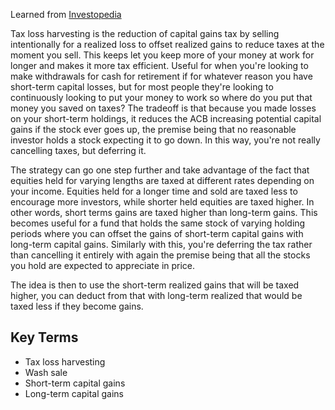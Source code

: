 Learned from [Investopedia](https://www.investopedia.com/terms/t/taxgainlossharvesting.asp)

Tax loss harvesting is the reduction of capital gains tax by selling intentionally for a realized loss to offset realized gains to reduce taxes at the moment you sell. This keeps let you keep more of your money at work for longer and makes it more tax efficient. Useful for when you're looking to make withdrawals for cash for retirement if for whatever reason you have short-term capital losses, but for most people they're looking to continuously looking to put your money to work so where do you put that money you saved on taxes? The tradeoff is that because you made losses on your short-term holdings, it reduces the ACB increasing potential capital gains if the stock ever goes up, the premise being that no reasonable investor holds a stock expecting it to go down. In this way, you're not really cancelling taxes, but deferring it.

The strategy can go one step further and take advantage of the fact that equities held for varying lengths are taxed at different rates depending on your income. Equities held for a longer time and sold are taxed less to encourage more investors, while shorter held equities are taxed higher. In other words, short terms gains are taxed higher than long-term gains. This becomes useful for a fund that holds the same stock of varying holding periods where you can offset the gains of short-term capital gains with long-term capital gains. Similarly with this, you're deferring the tax rather than cancelling it entirely with again the premise being that all the stocks you hold are expected to appreciate in price.


The idea is then to use the short-term realized gains that will be taxed higher, you can deduct from that with long-term realized that would be taxed less if they become gains.

## Key Terms
- Tax loss harvesting
- Wash sale
- Short-term capital gains
- Long-term capital gains